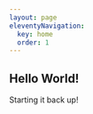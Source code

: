 ```yaml
---
layout: page
eleventyNavigation:
  key: home
  order: 1
---
```


## Hello World!
Starting it back up!
